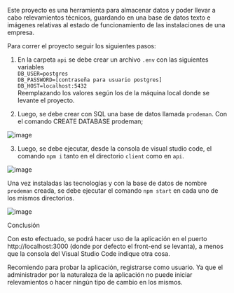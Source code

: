 Este proyecto es una herramienta para almacenar datos y poder llevar a cabo relevamientos técnicos, guardando en una base de datos texto e imágenes relativas al estado de funcionamiento de las instalaciones de una empresa.

Para correr el proyecto seguir los siguientes pasos:

1. En la carpeta `api` se debe crear un archivo `.env` con las siguientes variables <br/>
`DB_USER=postgres` <br/>
`DB_PASSWORD=[contraseña para usuario postgres]` <br/>
`DB_HOST=localhost:5432` <br/>
Reemplazando los valores según los de la máquina local donde se levante el proyecto. 

2. Luego, se debe crear con SQL una base de datos llamada `prodeman`.
Con el comando 
CREATE DATABASE prodeman;

![image](https://user-images.githubusercontent.com/94709834/208845278-f8562a3b-82cf-49a6-94ff-de92b8e00ba6.png)

3. Luego, se debe ejecutar, desde la consola de visual studio code, el comando `npm i` tanto en el directorio `client` como en `api`. 

![image](https://user-images.githubusercontent.com/94709834/208845779-a4032ad0-3399-405b-bc6d-253fef19b97a.png)

Una vez instaladas las tecnologías y con la base de datos de nombre `prodeman` creada, se debe ejecutar el comando `npm start` en cada uno de los mismos directorios.

![image](https://user-images.githubusercontent.com/94709834/208845855-28aaff41-ee34-4f84-ab02-43e35a212329.png)

Conclusión

Con esto efectuado, se podrá hacer uso de la aplicación en el puerto http://localhost:3000 (donde por defecto el front-end se levanta), a menos que la consola del Visual Studio Code indique otra cosa. 

Recomiendo para probar la aplicación, registrarse como usuario. Ya que el administrador por la naturaleza de la aplicación no puede iniciar relevamientos o hacer ningún tipo de cambio en los mismos.

